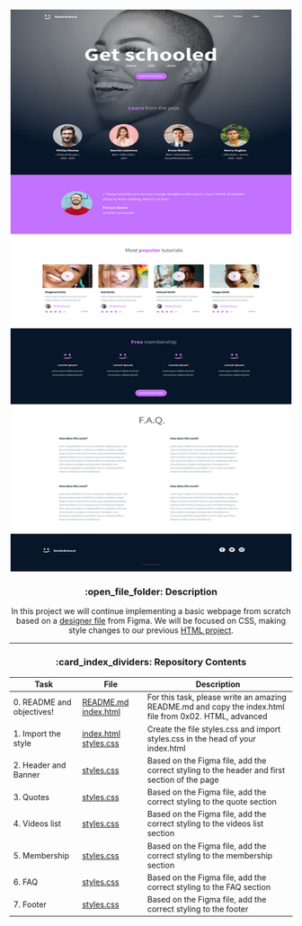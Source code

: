 <a name="readme-top"></a>

<br />
<div align="center">
  <a href="https://www.atlasschool.com/">
    <img src="./full-design-image.jpg" alt="Logo" width="500" height="1000">
  </a>

  <h3> :open_file_folder: Description </h3>

In this project we will continue implementing a basic webpage from scratch based on a [designer file](https://www.figma.com/file/XrEAsu1vQj5fhVaNG38d2W/Homepage) from Figma. We will be focused on CSS, making style changes to our previous [HTML project](https://github.com/MikeBilbee/atlas-web-development/tree/main/html_advanced).



---

<h3> :card_index_dividers: Repository Contents </h3>

| Task | File | Description |
| ----- | ----- | ----- |
| 0. README and objectives! | [README.md]() [index.html]() | For this task, please write an amazing README.md and copy the index.html file from 0x02. HTML, advanced |
| 1. Import the style | [index.html]() [styles.css]() | Create the file styles.css and import styles.css in the head of your index.html |
| 2. Header and Banner | [styles.css]() | Based on the Figma file, add the correct styling to the header and first section of the page |
| 3. Quotes | [styles.css]() | Based on the Figma file, add the correct styling to the quote section |
| 4. Videos list | [styles.css]() | Based on the Figma file, add the correct styling to the videos list section |
| 5. Membership | [styles.css]() | Based on the Figma file, add the correct styling to the membership section |
| 6. FAQ | [styles.css]() | Based on the Figma file, add the correct styling to the FAQ section |
| 7. Footer | [styles.css]() | Based on the Figma file, add the correct styling to the footer |


